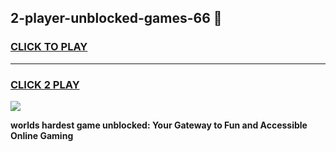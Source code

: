 
## 2-player-unblocked-games-66 👋
<h3>
<a href="https://premium.freeplayer.one?title=2-player-unblocked-games-66&ref=14F">CLICK TO PLAY</a></h3>
<hr>

<h3>
<a href="https://premium.freeplayer.one?title=2-player-unblocked-games-66&ref=14F">CLICK 2 PLAY</a>
  
</h3>

<a href="https://premium.freeplayer.one?title=2-player-unblocked-games-66&ref=12F/"><img src="https://clearcache.store/games.png"></a>


**worlds hardest game unblocked: Your Gateway to Fun and Accessible Online Gaming**
